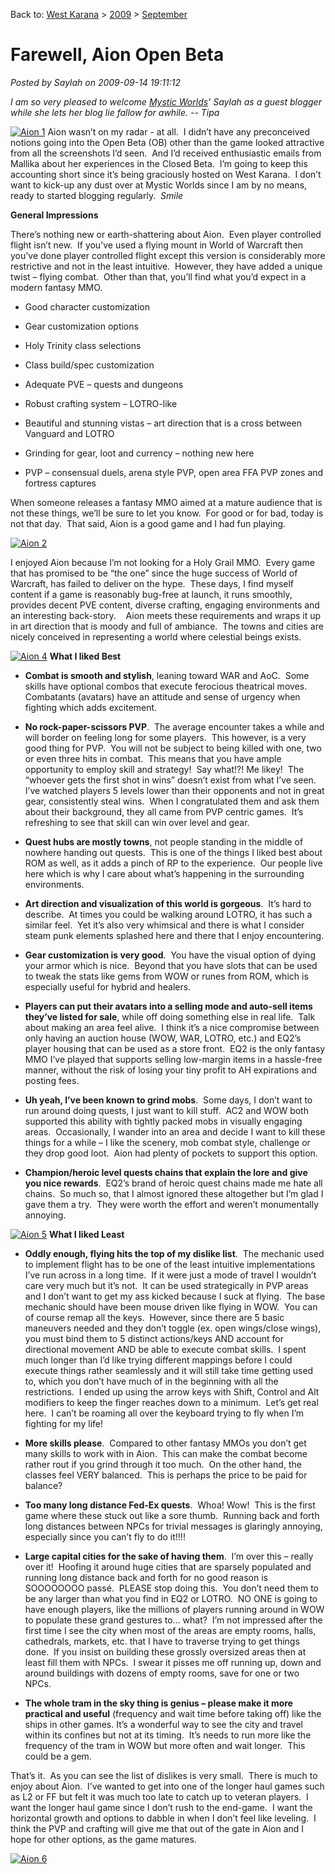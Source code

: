 Back to: [West Karana](/posts/westkarana.md) > [2009](/posts/2009/westkarana.md) > [September](./westkarana.md)
# Farewell, Aion Open Beta

*Posted by Saylah on 2009-09-14 19:11:12*

*I am so very pleased to welcome [Mystic Worlds](http://notadiary.typepad.com/mysticworlds/)' Saylah as a guest blogger while she lets her blog lie fallow for awhile. -- Tipa*

[![Aion 1](../../../uploads/2009/09/Aion-1-479x307.jpg "Aion 1")](../../../uploads/2009/09/Aion-1.jpg)
Aion wasn’t on my radar - at all.  I didn’t have any preconceived notions going into the Open Beta (OB) other than the game looked attractive from all the screenshots I’d seen.  And I’d received enthusiastic emails from Mallika about her experiences in the Closed Beta.  I’m going to keep this accounting short since it’s being graciously hosted on West Karana.  I don’t want to kick-up any dust over at Mystic Worlds since I am by no means, ready to started blogging regularly.  *Smile*

**General Impressions**

There’s nothing new or earth-shattering about Aion.  Even player controlled flight isn’t new.  If you’ve used a flying mount in World of Warcraft then you’ve done player controlled flight except this version is considerably more restrictive and not in the least intuitive.  However, they have added a unique twist – flying combat.  Other than that, you’ll find what you’d expect in a modern fantasy MMO.

 * Good character customization

 * Gear customization options

 * Holy Trinity class selections

 * Class build/spec customization

 * Adequate PVE – quests and dungeons

 * Robust crafting system – LOTRO-like

 * Beautiful and stunning vistas – art direction that is a cross between Vanguard and LOTRO

 * Grinding for gear, loot and currency – nothing new here

 * PVP – consensual duels, arena style PVP, open area FFA PVP zones and fortress captures



When someone releases a fantasy MMO aimed at a mature audience that is not these things, we’ll be sure to let you know.  For good or for bad, today is not that day.  That said, Aion is a good game and I had fun playing.

[![Aion 2](../../../uploads/2009/09/Aion-2-453x480.jpg "Aion 2")](../../../uploads/2009/09/Aion-2.jpg)

I enjoyed Aion because I’m not looking for a Holy Grail MMO.  Every game that has promised to be “the one” since the huge success of World of Warcraft, has failed to deliver on the hype.  These days, I find myself content if a game is reasonably bug-free at launch, it runs smoothly, provides decent PVE content, diverse crafting, engaging environments and an interesting back-story.    Aion meets these requirements and wraps it up in art direction that is moody and full of ambiance.  The towns and cities are nicely conceived in representing a world where celestial beings exists.

[![Aion 4](../../../uploads/2009/09/Aion-4-425x479.jpg "Aion 4")](../../../uploads/2009/09/Aion-4.jpg)
**What I liked Best**

 * **Combat is smooth and stylish**, leaning toward WAR and AoC.  Some skills have optional combos that execute ferocious theatrical moves.  Combatants (avatars) have an attitude and sense of urgency when fighting which adds excitement.

 * **No rock-paper-scissors PVP**.  The average encounter takes a while and will border on feeling long for some players.  This however, is a very good thing for PVP.  You will not be subject to being killed with one, two or even three hits in combat.  This means that you have ample opportunity to employ skill and strategy!  Say what!?! Me likey!  The “whoever gets the first shot in wins” doesn’t exist from what I’ve seen.  I’ve watched players 5 levels lower than their opponents and not in great gear, consistently steal wins.  When I congratulated them and ask them about their background, they all came from PVP centric games.  It’s refreshing to see that skill can win over level and gear.

 * **Quest hubs are mostly towns**, not people standing in the middle of nowhere handing out quests.  This is one of the things I liked best about ROM as well, as it adds a pinch of RP to the experience.  Our people live here which is why I care about what’s happening in the surrounding environments.

 * **Art direction and visualization of this world is gorgeous**.  It’s hard to describe.  At times you could be walking around LOTRO, it has such a similar feel.  Yet it’s also very whimsical and there is what I consider steam punk elements splashed here and there that I enjoy encountering.

 * **Gear customization is very good**.  You have the visual option of dying your armor which is nice.  Beyond that you have slots that can be used to tweak the stats like gems from WOW or runes from ROM, which is especially useful for hybrid and healers.

 * **Players can put their avatars into a selling mode and auto-sell items they’ve listed for sale**, while off doing something else in real life.  Talk about making an area feel alive.  I think it’s a nice compromise between only having an auction house (WOW, WAR, LOTRO, etc.) and EQ2’s player housing that can be used as a store front.  EQ2 is the only fantasy MMO I’ve played that supports selling low-margin items in a hassle-free manner, without the risk of losing your tiny profit to AH expirations and posting fees.

 * **Uh yeah, I’ve been known to grind mobs**.  Some days, I don’t want to run around doing quests, I just want to kill stuff.  AC2 and WOW both supported this ability with tightly packed mobs in visually engaging areas.  Occasionally, I wander into an area and decide I want to kill these things for a while – I like the scenery, mob combat style, challenge or they drop good loot.  Aion had plenty of pockets to support this option.

 * **Champion/heroic level quests chains that explain the lore and give you nice rewards**.  EQ2’s brand of heroic quest chains made me hate all chains.  So much so, that I almost ignored these altogether but I’m glad I gave them a try.  They were worth the effort and weren’t monumentally annoying.



[![Aion 5](../../../uploads/2009/09/Aion-5-457x480.jpg "Aion 5")](../../../uploads/2009/09/Aion-5.jpg)
**What I liked Least**

 * **Oddly enough, flying hits the top of my dislike list**.  The mechanic used to implement flight has to be one of the least intuitive implementations I’ve run across in a long time.  If it were just a mode of travel I wouldn’t care very much but it’s not.  It can be used strategically in PVP areas and I don’t want to get my ass kicked because I suck at flying.  The base mechanic should have been mouse driven like flying in WOW.  You can of course remap all the keys.  However, since there are 5 basic maneuvers needed and they don’t toggle (ex. open wings/close wings), you must bind them to 5 distinct actions/keys AND account for directional movement AND be able to execute combat skills.  I spent much longer than I’d like trying different mappings before I could execute things rather seamlessly and it will still take time getting used to, which you don’t have much of in the beginning with all the restrictions.  I ended up using the arrow keys with Shift, Control and Alt modifiers to keep the finger reaches down to a minimum.  Let’s get real here.  I can’t be roaming all over the keyboard trying to fly when I’m fighting for my life!

 * **More skills please**.  Compared to other fantasy MMOs you don’t get many skills to work with in Aion.  This can make the combat become rather rout if you grind through it too much.  On the other hand, the classes feel VERY balanced.  This is perhaps the price to be paid for balance?

 * **Too many long distance Fed-Ex quests**.  Whoa! Wow!  This is the first game where these stuck out like a sore thumb.  Running back and forth long distances between NPCs for trivial messages is glaringly annoying, especially since you can’t fly to do it!!!!

 * **Large capital cities for the sake of having them**.  I’m over this – really over it!  Hoofing it around huge cities that are sparsely populated and running long distance back and forth for no good reason is SOOOOOOOO passé.  PLEASE stop doing this.  You don’t need them to be any larger than what you find in EQ2 or LOTRO.  NO ONE is going to have enough players, like the millions of players running around in WOW to populate these grand gestures to… what?  I’m not impressed after the first time I see the city when most of the areas are empty rooms, halls, cathedrals, markets, etc. that I have to traverse trying to get things done.  If you insist on building these grossly oversized areas then at least fill them with NPCs.  I swear it pisses me off running up, down and around buildings with dozens of empty rooms, save for one or two NPCs.

 * **The whole tram in the sky thing is genius – please make it more practical and useful** (frequency and wait time before taking off) like the ships in other games. It’s a wonderful way to see the city and travel within its confines but not at its timing.  It’s needs to run more like the frequency of the tram in WOW but more often and wait longer.  This could be a gem.



That’s it.  As you can see the list of dislikes is very small.  There is much to enjoy about Aion.  I’ve wanted to get into one of the longer haul games such as L2 or FF but felt it was much too late to catch up to veteran players.  I want the longer haul game since I don’t rush to the end-game.  I want the horizontal growth and options to dabble in when I don’t feel like leveling.  I think the PVP and crafting will give me that out of the gate in Aion and I hope for other options, as the game matures.

[![Aion 6](../../../uploads/2009/09/Aion-6-480x385.jpg "Aion 6")](../../../uploads/2009/09/Aion-6.jpg)
